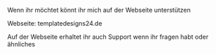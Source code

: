 Wenn ihr möchtet könnt ihr mich auf der Webseite unterstützen

Webseite: templatedesigns24.de

Auf der Webseite erhaltet ihr auch Support wenn ihr fragen habt oder ähnliches
